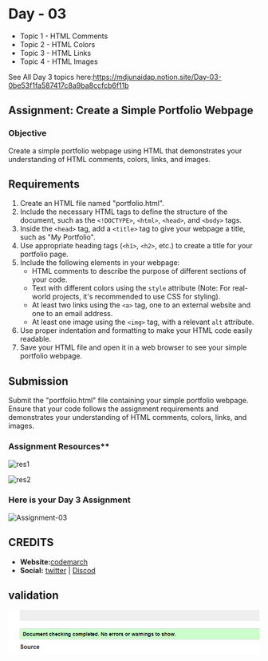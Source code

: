 # Day - 03

- Topic 1 - HTML Comments
- Topic 2 - HTML Colors
- Topic 3 - HTML Links
- Topic 4 - HTML Images

See All Day 3 topics here:<https://mdjunaidap.notion.site/Day-03-0be53f1fa587417c8a9ba8ccfcb6f11b>

## Assignment: Create a Simple Portfolio Webpage

### Objective

Create a simple portfolio webpage using HTML that demonstrates your understanding of HTML comments, colors, links, and images.

## Requirements

1. Create an HTML file named "portfolio.html".
2. Include the necessary HTML tags to define the structure of the document, such as the `<!DOCTYPE>`, `<html>`, `<head>`, and `<body>` tags.
3. Inside the `<head>` tag, add a `<title>` tag to give your webpage a title, such as "My Portfolio".
4. Use appropriate heading tags (`<h1>`, `<h2>`, etc.) to create a title for your portfolio page.
5. Include the following elements in your webpage:
    - HTML comments to describe the purpose of different sections of your code.
    - Text with different colors using the `style` attribute (Note: For real-world projects, it's recommended to use CSS for styling).
    - At least two links using the `<a>` tag, one to an external website and one to an email address.
    - At least one image using the `<img>` tag, with a relevant `alt` attribute.
6. Use proper indentation and formatting to make your HTML code easily readable.
7. Save your HTML file and open it in a web browser to see your simple portfolio webpage.

## Submission

Submit the "portfolio.html" file containing your simple portfolio webpage. Ensure that your code follows the assignment requirements and demonstrates your understanding of HTML comments, colors, links, and images.

### Assignment Resources**

![res1](image%20(1).png)

![res2](image%20(2).png)

### Here is your Day 3 Assignment

![Assignment-03](image%20(3).png)

## CREDITS

- **Website:**[codemarch](https://codemarch.gumroad.com/)
- **Social:** [twitter](https://twitter.com/codemarch) | [Discod](https://discord.com/invite/7g9WddcyKt)

## validation

![w3c validation](image.png)

